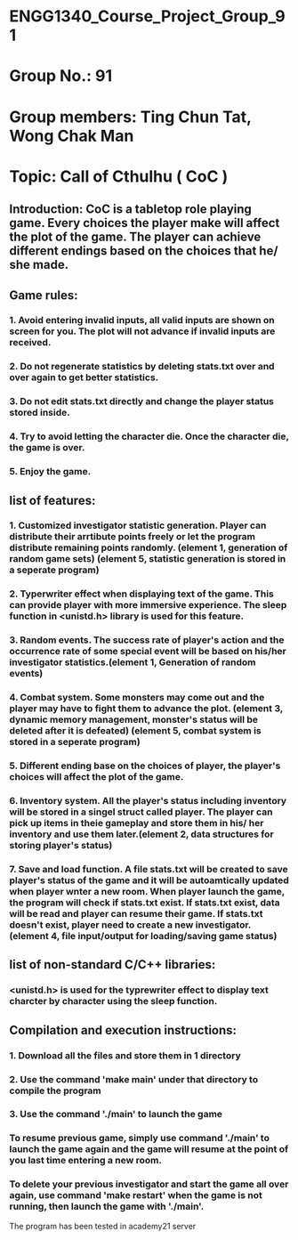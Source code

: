 # ENGG1340_Course_Project_Group_91
# Group No.: 91
# Group members: Ting Chun Tat, Wong Chak Man
# Topic: Call of Cthulhu ( CoC )


## Introduction: CoC is a tabletop role playing game. Every choices the player make will affect the plot of the game. The player can achieve different endings based on the choices that he/ she made.


## Game rules:
### 1. Avoid entering invalid inputs, all valid inputs are shown on screen for you. The plot will not advance if invalid inputs are received.
### 2. Do not regenerate statistics by deleting stats.txt over and over again to get better statistics.
### 3. Do not edit stats.txt directly and change the player status stored inside.
### 4. Try to avoid letting the character die. Once the character die, the game is over.
### 5. Enjoy the game.


## list of features:
### 1. Customized investigator statistic generation. Player can distribute their arrtibute points freely or let the program distribute remaining points randomly. (element 1, generation of random game sets) (element 5, statistic generation is stored in a seperate program)
### 2. Typerwriter effect when displaying text of the game. This can provide player with more immersive experience. The sleep function in <unistd.h> library is used for this feature.
### 3. Random events. The success rate of player's action and the occurrence rate of some special event will be based on his/her investigator statistics.(element 1, Generation of random events)
### 4. Combat system. Some monsters may come out and the player may have to fight them to advance the plot. (element 3, dynamic memory management, monster's status will be deleted after it is defeated) (element 5, combat system is stored in a seperate program)
### 5. Different ending base on the choices of player, the player's choices will affect the plot of the game.
### 6. Inventory system. All the player's status including inventory will be stored in a singel struct called player. The player can pick up items in theie gameplay and store them in his/ her inventory and use them later.(element 2, data structures for storing player's status) 
### 7. Save and load function. A file stats.txt will be created to save player's status of the game and it will be autoamtically updated when player wnter a new room. When player launch the game, the program will check if stats.txt exist. If stats.txt exist, data will be read and player can resume their game. If stats.txt doesn't exist, player need to create a new investigator. (element 4, file input/output for loading/saving game status)


## list of non-standard C/C++ libraries:
### <unistd.h> is used for the typrewriter effect to display text charcter by character using the sleep function.


## Compilation and execution instructions:
### 1. Download all the files and store them in 1 directory
### 2. Use the command 'make main' under that directory to compile the program
### 3. Use the command './main' to launch the game

### To resume previous game, simply use command './main' to launch the game again and the game will resume at the point of you last time entering a new room.
### To delete your previous investigator and start the game all over again, use command 'make restart' when the game is not running, then launch the game with './main'.


The program has been tested in academy21 server
